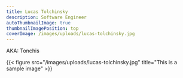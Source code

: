 ```yaml
---
title: Lucas Tolchinsky
description: Software Engineer
autoThumbnailImage: true
thumbnailImagePosition: top
coverImage: /images/uploads/lucas-tolchinsky.jpg
---
```

AKA: Tonchis

{{< figure src="/images/uploads/lucas-tolchinsky.jpg" title="This is a sample image" >}}
